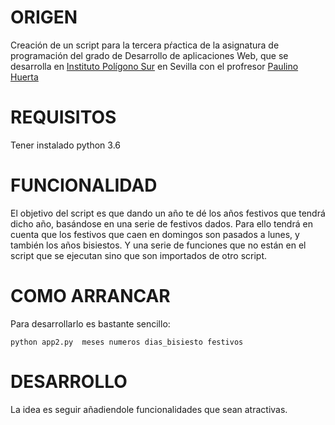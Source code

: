 # ORIGEN

Creación de un script para la tercera pŕactica de la asignatura de programación del grado de Desarrollo 
de aplicaciones Web, que se desarrolla en [Instituto Polígono Sur](https://iespoligonosur.org/) en Sevilla
con el profresor [Paulino Huerta](https://github.com/paulinohuerta)


# REQUISITOS

Tener instalado python 3.6

# FUNCIONALIDAD

El objetivo del script es que dando un año te dé los años festivos que tendrá dicho año, basándose 
en una serie de festivos dados. 
Para ello tendrá en cuenta que los festivos que caen en domingos son pasados a lunes, y también los años 
bisiestos. Y una serie de funciones que no están en el script que se ejecutan sino que son importados de otro script.


# COMO ARRANCAR

Para desarrollarlo es bastante sencillo: 



`python app2.py  meses numeros dias_bisiesto festivos`

# DESARROLLO 

La idea es seguir añadiendole funcionalidades que sean atractivas. 
